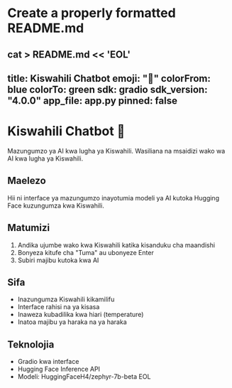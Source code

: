 # Create a properly formatted README.md
cat > README.md << 'EOL'
---
title: Kiswahili Chatbot
emoji: "🤖"
colorFrom: blue
colorTo: green
sdk: gradio
sdk_version: "4.0.0"
app_file: app.py
pinned: false
---

# Kiswahili Chatbot 🤖

Mazungumzo ya AI kwa lugha ya Kiswahili. Wasiliana na msaidizi wako wa AI kwa lugha ya Kiswahili.

## Maelezo

Hii ni interface ya mazungumzo inayotumia modeli ya AI kutoka Hugging Face kuzungumza kwa Kiswahili.

## Matumizi

1. Andika ujumbe wako kwa Kiswahili katika kisanduku cha maandishi
2. Bonyeza kitufe cha "Tuma" au ubonyeze Enter
3. Subiri majibu kutoka kwa AI

## Sifa

- Inazungumza Kiswahili kikamilifu
- Interface rahisi na ya kisasa
- Inaweza kubadilika kwa hiari (temperature)
- Inatoa majibu ya haraka na ya haraka

## Teknolojia

- Gradio kwa interface
- Hugging Face Inference API
- Modeli: HuggingFaceH4/zephyr-7b-beta
EOL
